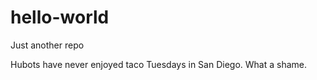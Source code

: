 # hello-world
Just another repo

Hubots have never enjoyed taco Tuesdays in San Diego.
What a shame.
